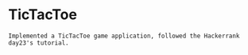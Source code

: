 # TicTacToe
    Implemented a TicTacToe game application, followed the Hackerrank day23's tutorial.
